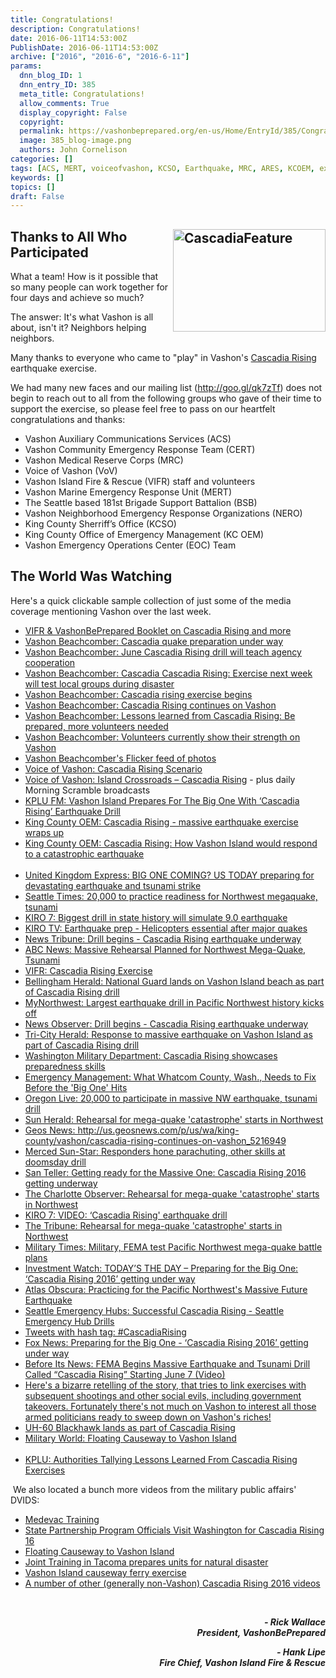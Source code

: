 ```yaml
---
title: Congratulations!
description: Congratulations!
date: 2016-06-11T14:53:00Z
PublishDate: 2016-06-11T14:53:00Z
archive: ["2016", "2016-6", "2016-6-11"]
params:
  dnn_blog_ID: 1
  dnn_entry_ID: 385
  meta_title: Congratulations!
  allow_comments: True
  display_copyright: False
  copyright:
  permalink: https://vashonbeprepared.org/en-us/Home/EntryId/385/Congratulations
  image: 385_blog-image.png
  authors: John Cornelison
categories: []
tags: [ACS, MERT, voiceofvashon, KCSO, Earthquake, MRC, ARES, KCOEM, exercise, VIFR, CERT, NERO, EOC]
keywords: []
topics: []
draft: False
---
```


<h2><a href="./images/385/Congratulations_65B9-CascadiaFeature_2.jpg"><img width="244" height="164" align="right" title="CascadiaFeature" style="border: 0px none; background-image: none; padding-top: 0px; padding-left: 0px; margin: 0px 0px 5px 5px; display: inline; padding-right: 0px; float: right;" alt="CascadiaFeature" src="./images/385/Congratulations_65B9-CascadiaFeature_thumb.jpg" /></a>Thanks to All Who Participated</h2>
<p>What a team! How is it possible that so many people can work together for four days and achieve so much?</p>
<p>The answer: It's what Vashon is all about, isn't it? Neighbors helping neighbors.</p>
<p>Many thanks to everyone who came to "play" in Vashon's <a href="https://www.fema.gov/cascadia-rising-2016" target="_blank">Cascadia Rising</a> earthquake exercise. </p>
<p>We had many new faces and our mailing list (<a href="http://goo.gl/qk7zTf">http://goo.gl/qk7zTf</a>) does not begin to reach out to all from the following groups who gave of their time to support the exercise, so please feel free to pass on our heartfelt congratulations and thanks:</p>
<ul>
    <li>Vashon Auxiliary Communications Services (ACS)</li>
    <li>Vashon Community Emergency Response Team (CERT)</li>
    <li>Vashon Medical Reserve Corps (MRC)</li>
    <li>Voice of Vashon (VoV)</li>
    <li>Vashon Island Fire &amp; Rescue (VIFR) staff and volunteers</li>
    <li>Vashon Marine Emergency Response Unit (MERT) </li>
    <li>The Seattle based 181st Brigade Support Battalion (BSB)</li>
    <li>Vashon Neighborhood Emergency Response Organizations (NERO)</li>
    <li>King County Sherriff&rsquo;s Office (KCSO)</li>
    <li>King County Office of Emergency Management (KC OEM)</li>
    <li>Vashon Emergency Operations Center (EOC) Team</li>
</ul>
<h2>The World Was Watching</h2>
<p>Here's a quick clickable sample collection of just some of the media coverage mentioning Vashon over the last week.</p>
<ul>
    <li><a href="http://vashonbeprepared.org/Portals/1/Uploads/Docs/PublicInfo/VashonCascadia_Leaflet_20May16.pdf" target="_blank">VIFR &amp; VashonBePrepared Booklet on Cascadia Rising and more<br />
    </a></li>
    <li><a href="http://www.vashonbeachcomber.com/news/321420501.html" target="_blank">Vashon Beachcomber: Cascadia quake preparation under way</a> </li>
    <li><a href="http://www.vashonbeachcomber.com/news/379915501.html" target="_blank">Vashon Beachcomber: June Cascadia Rising drill will teach agency cooperation</a> </li>
    <li><a href="http://www.vashonbeachcomber.com/news/381481441.html" target="_blank">Vashon Beachcomber: Cascadia Cascadia Rising: Exercise next week will test local groups during disaster</a> </li>
    <li><a href="http://www.vashonbeachcomber.com/news/382131671.html" target="_blank">Vashon Beachcomber: Cascadia rising exercise begins</a></li>
    <li><a href="http://www.vashonbeachcomber.com/news/382288971.html" target="_blank">Vashon Beachcomber: Cascadia Rising continues on Vashon</a></li>
    <li><a href="http://www.vashonbeachcomber.com/news/383077851.html" target="_blank">Vashon Beachcomber: Lessons learned from Cascadia Rising: Be prepared, more volunteers needed</a></li>
    <li><a href="http://www.vashonbeachcomber.com/opinion/383077721.html" target="_blank">Vashon Beachcomber: Volunteers currently show their strength on Vashon</a></li>
    <li><a target="_blank" href="https://www.flickr.com/photos/141594317@N03/sets/72157666875192714/show/">Vashon Beachcomber's Flicker feed of photos<br />
    </a></li>
    <li><a href="http://www.voiceofvashon.org/8475/cascadia-rising-earthquake-exercise" target="_blank">Voice of Vashon: Cascadia Rising Scenario</a></li>
    <li><a href="http://www.voiceofvashon.org/user-content/island-crossroads-cascadia" target="_blank">Voice of Vashon: Island Crossroads &ndash; Cascadia Rising</a> - plus daily Morning Scramble broadcasts</li>
    <li><a href="http://www.kplu.org/post/vashon-island-prepares-big-one-cascadia-rising-earthquake-drill" target="_blank">KPLU FM: Vashon Island Prepares For The Big One With &lsquo;Cascadia Rising&rsquo; Earthquake Drill</a></li>
    <li><a href="https://kcemergency.com/2016/06/10/cascadia-rising-massive-earthquake-exercise-wraps-up/" target="_blank">King County OEM: Cascadia Rising -  massive earthquake exercise wraps up</a> </li>
    <li><a href="https://kcemergency.com/2016/06/10/cascadia-rising-how-vashon-island-would-respond-to-a-catastrophic-earthquake/" target="_blank">King County OEM: Cascadia Rising: How Vashon Island would respond to a catastrophic earthquake</a></li>
    <br />
    <li><a href="http://www.express.co.uk/news/science/676871/BIG-ONE-COMING-US-TODAY-preparing-for-devastating-earthquake-and-tsunami-strike" target="_blank">United Kingdom Express: BIG ONE COMING? US TODAY preparing for devastating earthquake and tsunami strike</a></li>
    <li> <a href="http://www.seattletimes.com/seattle-news/science/massive-rehearsal-planned-for-northwest-mega-quake-tsunami/" target="_blank">Seattle Times: 20,000 to practice readiness for Northwest megaquake, tsunami</a></li>
    <li><a href="http://www.kiro7.com/news/local/biggest-drill-in-state-history-will-simulate-90-earthquake/326054397" target="_blank">KIRO 7: Biggest drill in state history will simulate 9.0 earthquake</a> </li>
    <li><a href="http://www.kiro7.com/news/local/earthquake-prep-helicopters-essential-after-major-quakes/331455473" target="_blank">KIRO TV: Earthquake prep - Helicopters essential after major quakes</a></li>
    <li><a href="http://www.thenewstribune.com/news/local/article82240452.html" target="_blank">News Tribune: Drill begins - Cascadia Rising earthquake underway</a></li>
    <li><a href="http://abcnews.go.com/Technology/wireStory/massive-rehearsal-planned-northwest-mega-quake-tsunami-39591365" target="_blank">ABC News: Massive Rehearsal Planned for Northwest Mega-Quake, Tsunami</a></li>
    <li><a href="http://vifr.org/apps/public/news/newsView.cfm?News_ID=111" target="_blank">VIFR: Cascadia Rising Exercise</a> </li>
    <li><a href="http://www.bellinghamherald.com/news/state/article82490412.html" target="_blank">Bellingham Herald: National Guard lands on Vashon Island beach as part of Cascadia Rising drill</a> </li>
    <li><a href="http://mynorthwest.com/311141/largest-earthquake-drill-in-pacific-northwest-history-kicks-off/" target="_blank">MyNorthwest: Largest earthquake drill in Pacific Northwest history kicks off</a> </li>
    <li><a href="http://www.newsobserver.com/news/nation-world/national/article82361547.html" target="_blank">News Observer: Drill begins - Cascadia Rising earthquake underway</a> </li>
    <li><a href="http://www.tri-cityherald.com/news/state/article82322492.html" target="_blank">Tri-City Herald: Response to massive earthquake on Vashon Island as part of Cascadia Rising drill</a> </li>
    <li><a href="http://mil.wa.gov/blog/news/post/cascadia-rising-showcases-preparedness-skills" target="_blank">Washington Military Department: Cascadia Rising showcases preparedness skills</a> </li>
    <li><a href="http://www.emergencymgmt.com/training/What-Whatcom-County-Wash-Needs-Fix-Before-Big-One.html" target="_blank">Emergency Management: What Whatcom County, Wash., Needs to Fix Before the 'Big One' Hits</a></li>
    <li><a href="http://www.oregonlive.com/pacific-northwest-news/index.ssf/2016/06/20000_to_participate_in_massiv.html" target="_blank">Oregon Live: 20,000 to participate in massive NW earthquake, tsunami drill</a> </li>
    <li><a href="http://www.sunherald.com/news/nation-world/article82196677.html" target="_blank">Sun Herald: Rehearsal for mega-quake 'catastrophe' starts in Northwest</a> </li>
    <li><a href="Cascadia Rising continues on Vashon" target="_blank">Geos News: http://us.geosnews.com/p/us/wa/king-county/vashon/cascadia-rising-continues-on-vashon_5216949</a> </li>
    <li><a href="http://www.mercedsunstar.com/news/nation-world/article82941197.html" target="_blank">Merced Sun-Star: Responders hone parachuting, other skills at doomsday drill</a> </li>
    <li><a href="http://santeller.com/preparing-for-the-big-one-cascadia-rising-2016-getting-underway/" target="_blank">San Teller: Getting ready for the Massive One: Cascadia Rising 2016 getting underway</a> </li>
    <li><a href="http://www.charlotteobserver.com/news/nation-world/national/article82196677.html" target="_blank">The Charlotte Observer: Rehearsal for mega-quake 'catastrophe' starts in Northwest </a> </li>
    <li><a href="http://www.kiro7.com/video?videoId=334187574&amp;videoVersion=1.0" target="_blank">KIRO 7: VIDEO: &lsquo;Cascadia Rising' earthquake drill</a> </li>
    <li><a href="http://www.sanluisobispo.com/news/nation-world/national/article82196677.html" target="_blank">The Tribune: Rehearsal for mega-quake 'catastrophe' starts in Northwest</a> </li>
    <li><a href="http://www.militarytimes.com/story/military/2016/06/07/military-fema-test-pacifc-northwest-mega-quake-plans/85563416/" target="_blank">Military Times: Military, FEMA test Pacific Northwest mega-quake battle plans</a> </li>
    <li><a href="http://investmentwatchblog.com/todays-the-day-preparing-for-the-big-one-cascadia-rising-2016-getting-under-way/" target="_blank">Investment Watch: TODAY&rsquo;S THE DAY &ndash; Preparing for the Big One: &lsquo;Cascadia Rising 2016&rsquo; getting under way</a> </li>
    <li><a href="http://www.atlasobscura.com/articles/practicing-for-the-pacific-northwests-massive-future-earthquake" target="_blank">Atlas Obscura: Practicing for the Pacific Northwest's Massive Future Earthquake</a></li>
    <li><a href="http://seattleemergencyhubs.org/" target="_blank">Seattle Emergency Hubs: Successful Cascadia Rising - Seattle Emergency Hub Drills</a></li>
    <li><a href="https://twitter.com/hashtag/cascadiarising" target="_blank">Tweets with hash tag: #CascadiaRising</a></li>
    <li><a href="http://q13fox.com/2016/06/06/preparing-for-the-big-one-cascadia-rising-2016-getting-underway/" target="_blank">Fox News: Preparing for the Big One - &lsquo;Cascadia Rising 2016&rsquo; getting under way</a></li>
    <li><a href="http://beforeitsnews.com/politics/2016/06/fema-begins-massive-earthquake-and-tsunami-drill-called-cascadia-rising-starting-june-7-video-2812967.html" target="_blank">Before Its News: FEMA Begins Massive Earthquake and Tsunami Drill Called &ldquo;Cascadia Rising&rdquo; Starting June 7 (Video)</a> </li>
    <li><a href="https://youtu.be/V7dm8aFjqOs" target="_blank">Here's a bizarre retelling of the story, that tries to link exercises with subsequent shootings and other social evils, including government takeovers. Fortunately there's not much on Vashon to interest all those armed politicians ready to sweep down on Vashon's riches!</a> </li>
    <li><a href="https://youtu.be/jMRwrxTuWfk?t=26" target="_blank">UH-60 Blackhawk lands as part of Cascadia Rising</a> </li>
    <li><a href="https://www.youtube.com/watch?v=9u_L3FYcW5o" target="_blank">Military World: Floating Causeway to Vashon Island </a></li>
    <br />
    <li><a href="http://www.kplu.org/post/authorities-tallying-lessons-learned-cascadia-rising-exercises" target="_blank">KPLU: Authorities Tallying Lessons Learned From Cascadia Rising Exercises</a></li>
</ul>
<p>
</p>
<p>&nbsp;We also located a bunch more videos from the military public affairs' DVIDS:</p>
<ul>
    <li><a href="https://www.dvidshub.net/video/468089/medevac-training" target="_blank">Medevac Training</a></li>
    <li><a href="https://www.dvidshub.net/video/468588/state-partnership-program-officials-visit-washington-cascadia-rising-16" target="_blank">State Partnership Program Officials Visit Washington for Cascadia Rising 16</a></li>
    <li><a href="https://www.dvidshub.net/video/467623/floating-causeway-vashon-island " target="_blank">Floating Causeway to Vashon Island</a></li>
    <li><a href="https://www.dvidshub.net/news/200441/joint-training-tacoma-prepares-units-natural-disaster" target="_blank">Joint Training in Tacoma prepares units for natural disaster</a></li>
    <li><a href="https://www.dvidshub.net/video/468168/vashon-island-causeway-ferry-exercise" target="_blank">Vashon Island causeway ferry exercise</a></li>
    <li><a href="https://www.dvidshub.net/feature/cascadiarising16" target="_blank">A number of other (generally non-Vashon) Cascadia Rising 2016 videos</a></li>
</ul>
<p>&nbsp;</p>
<p style="text-align: right;"><em><strong>- Rick Wallace   <br />
President, VashonBePrepared</strong></em></p>
<em><strong>
</strong></em>
<p style="text-align: right;"><em><strong>- Hank Lipe<br />
Fire Chief, Vashon Island Fire &amp; Rescue</strong></em></p>
